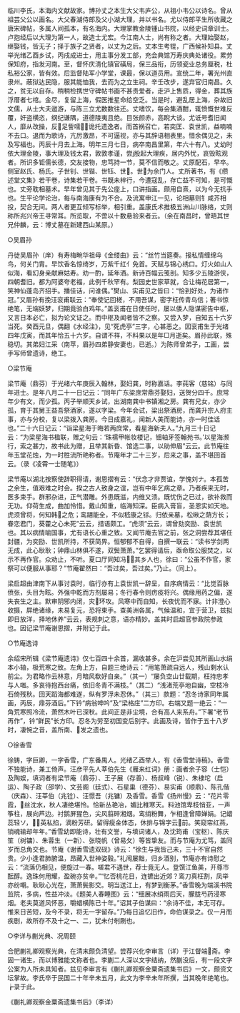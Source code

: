 <!-- { "loadSidebar": true } -->
临川李氏，本海内文献故家。博孙丈之本生大父韦庐公，从祖小韦公以诗名。曾从祖芸父公以画名。大父春湖侍郎及父小湖大理，并以书名。尤以侍郎平生所收藏之唐宋碑帖，多属人间孤本，有名海内。大理掌教金陵锺山书院，以经史词章训士。卢抱经后以大理为第一人，故造士尤宏。今江南人士，尚有称之者。大理始娶赵，继娶钱，皆无子；择于族子之贤者，以丈为之后。丈本生考锟，广西候补知县。丈举光绪乙酉乡试，丙戌成进士，用主事分发工部，充会典馆万寿庆典处诸役。累劳保知府，指发河南。至，督怀庆清化镇官磺局，保三品衔，历领瓷业总务厘税，杜私裕公家，皆有效。后监督陆军小学堂，课最，保以道员用。宣统二年，署光州直隶州。蔽狱达民隐，服其能恤我，去而为之立生祠。辛壬改步，遂弃官归南昌。久之，贫无以自存。稍稍检携世守碑帖书画不甚贵爱者，走沪上售质，得金，葬其族浮厝者七棺。金尽，复留上海，假医推星命给空乏。当是时，避乱居上海，杂故旧文儒，从士大夫遨游，与陈三立尤数数往还。丈嗜饮，每会集酒酣，辄愤慨世难反覆，奸盗横恣，纲纪谦隅，道德陵夷且绝。目张颜赤，高睨大谈。尤诋号耆旧闻人，靡从改操，反足訾嚅诡托遗逸者。而首祸召亡，若奕匡、袁世凯，益喃喃不去口。退而为歌诗，亢厉激昂，不可逼视，亦与其辞语相表里。惜余偶见之，未及写福也。丙辰十月去上海。明年三月七日，病卒南昌里第，年六十有八。丈幼时依大理金陵，事大理及钱太君，敦敦孝谨，尝股起大理疾，居内外忧，哀毁眩观者。所识多钜儒长德，交友接物，忠笃持一节，莫不信而敬之。丈原配石，早卒。侧室赵氏、杨氏。子世钊、世锴、世钰、世。世为余门人。丈所著书，有《缵述堂文集》若干卷，诗集若干卷。书既未梓行，今遭寇乱，存亡益不可知，是可慨也。丈旁耽相墓术。早年曾见其于先公座上，口讲指画。颇用自熹，以为今无抗手也。生平论学论治，每与南海康有为不合。及流寓申江一见，论相墓则钅咸芥相投，契合无间。两人者更互倾写标举，相引重。盖康氏术推极五洲山川脉络，丈则称所兆兴帝王寻常耳。所览取，不啻以十数悬验来者云。（余在南昌时，曾晤其世兄仲麟，云：博丈墓在新建西山某原。）

○吴眉孙

丹徒吴眉孙（庠）有寿梅畹华祖母《金缕曲》云：“丝竹当筵奏。报私情缠绵乌鸟，何关门胄。早饮香名惊绮岁，万紫千红亻免首。天赋与锦心绣口。灯火如山人似海，看幻身亲献麻姑寿。劝一酌，延年酒。新诗百幅云笺剖。知多少五陵游侠，四朝耆旧。都为阿婆夸老福，此例千秋罕有。梨园史世家草就，合让梅花居第一，笑神仙蓬岛齐招手。播佳话，问谁偶。”樊山、实甫见之皆曰：“恰到好处，为诸作冠。”又眉孙有挽汪衮甫联云：“奉使记回槎，不用吾谋，密字枉传青鸟信；著书惊绝笔，无端妖梦，归期竟验白鸡年。”盖衮甫在日使任时，屡以倭人隐谋密告中枢，又言日本必亡，拟为论文证之。而中枢及闻者皆不之察。又尝入梦，自知五十六岁当死。癸酉元旦，偶翻《水经注》，见“死虎亭”三字，心甚恶之。因衮甫生于光绪四年戊寅，而其年恰五十六岁。自谓不祥，不料果以是年□月逝矣。眉孙此联，殊稳切。其弟妇江采（南苹，眉孙四弟静安妻也，已逝。）为陈师曾弟子，工画，尝手写师曾遗诗，绝工。

○梁节庵

梁节庵（鼎芬）于光绪六年庚辰入翰林，娶妇龚，时称嘉话。李莼客（慈铭）与同年进士。是年八月二十一日记云：“同年广东梁庶常鼎芬娶妇，送贺分四千。庶常年少有文，而少孤。丙子举顺天乡试，出湖南龚中书镇湘之房。龚有兄女，亦少孤，育于其舅王益吾祭酒家，遂以字梁。今年会试，梁出祭酒房，而龚升宗人府主事，亦与分校，复以梁拨入龚房。今日成嘉礼，闻新人美而能诗，亦一时佳话也。”二十六日记云：“诣梁星海于晦若两庶常，看星海新夫人。”九月三十日记云：“为梁星海书楹联，赠之句云：‘珠襦甲帐妆楼记，钿轴牙签翰苑书。’以星海濒行，索之甚力，故书此为赠，且举其新昏、馆选二事，以助伸眉”云云。此节庵往年玉堂花烛，为一时胜流所艳称者。节庵年才二十三岁，后来之事，盖不堪回首云。（录《凌霄一士随笔》）

梁节庵以湖北按察使辞职得请，谢恩摺有云：“伏念才非贾谊，学愧刘ナ。本孤苦之余生，值艰难之时会。揆之古人致身之谊，岂有中年乞病之章。乃者疾来无时，医多束手。群邪杂进，正气潜雕。外患既滋，内维又溃。既忧伤之已过，欲补救而无功。仰荷生成，曲加怜惜。戴山知重，临海知深。臣病入膏盲，圣恩实如天地。虎须曾将，何知韩之危；鸾翮能全，不似嵇康之铩。归依亲墓，松楸之荫方长；眷恋君门，葵藿之心未死”云云，措语颇工。“虎须”云云，谓曾劾奕劻、袁世凯也。其以病情喻国事，尤有语长心重之致。又闻节庵去官之前，张之洞尝荐其堪任封疆，为奕劻、世凯所持，不获简畀。恒郁郁不自得，自撰一联云：“读书学剑两无成，此心耿耿；钟鼎山林俱不遂，双鬓萧萧。”乞罢得请后，亟命取公服焚之，以示不再作官。众劝止，不听。夏口厅同知冯，其乡人也，徐曰：“公虽不作官，家祭可以便服从事耶？”节庵翟然曰：“吾过矣，吾过矣。”乃止。（同上）。

梁启超由津南下从事讨袁时，临行亦有上袁世凯一辞呈，自序病情云：“比觉百脉偾张，头目为眩。外强中乾而方剂屡易；冬行春令则疠疫将兴。偶缘用药之偏，遂失丧生之主。默审阴邪内闭，灾环攻。风寒中而自知，长夜忧而不寐。计非澄心收摄，屏绝诸缘，未易复元，恐将束手。查美洲各属，气候温和，宜于营卫，兹拟即日放洋，择地休养”云云，表规刺之意，语亦精妙。盖其时启超官参政院参政也。因记梁节庵谢恩摺，并附记于此。

○节庵逸诗

余绍宋所辑《梁节庵遗诗》仅七百四十余首，漏收甚多。余在沪尝见其所画山水绢本小轴，极荒寒之致。左角上方，自题三绝诗云：“用笔萧疏自远人，残山剩水认前尘。为君略作云林意，月暗风欷好自亲。”（其一）“屡负空山廿载期，枉持忠孝与人嗤。多哀待抱西台痛，依旧冬青不满枝。”（其二）“浅渚荒亭地自幽，空枝冷石倚残秋。回天蹈海都难遂，纵有罗浮未忍休。”（其三）款题：“忍冬诗家同年属画，丙辰，鼎芬酒后。”下钤“病翁呻吟”及“梁格庄”二方印。右端又题一绝云：“一角荒寒照冷流，萧然木叶已深秋。此间正是非尘境，合有高人来系舟。”下署“老节再作”，钤“鲜民”长方印。忍冬为劳至初国变后别字。此画及诗，皆作于五十八岁时，凄惋之音，盖所南、发之遗也。

○徐香雪

徐铸，字巨卿，一字香雪，广东番禺人。光绪乙酉举人，有《香雪堂诗稿》。香雪不独能诗，兼工倚声。汪彦平先人莘伯先生《雁来红词》册：画者余子容（士恺）及陶娱，填词者有梁节庵（鼎芬）、王子展（存善）、杨叔峰（锐）、朱棣坨（启运）、陶子政（邵学）、文芸阁（廷式）、石星巢（德芬）、易实甫（顺鼎）、陈孔偕（庆森）、汪莘伯（兆铨）、汪憬吾（兆镛）及香雪。香雪《扬州慢》云：“花片零霞，丝沈水，秋人凄绝堪怜。恰新丛艳冶，媚比稚寒天。料池馆卑枝悄亚，一声筝柱，展向芦边。衬鹅屏猩色，尖风翦碎湘烟。鸾绡粉舞，乍相逢曾障婵娟。记蜡蕊轻ソ，英私掐，滴粉芳研。留得瘦金体态，休排与锦字云前。笑窥帘红燕，销魂输却年年。”香雪幼即能诗，壮有文誉，与填词诸人，及沈筠甫（宝枢）、陈庆笙（树镛）、朱蓉生（一新）、张晓帆（曾易攵）等皆挚友。而与节庵为尤笃，盖同岁而总角交也。节庵《谢香雪遗双砚》诗云：“徐生与我皆己未，三十不官自然贵。少小逢君肺腑温，昂藏入世神姿毅。”礼闱屡黜，归乡酒别，节庵亦有诗慰之云：“流落仍相见，便旋过一春。嗟君不遇世，荐士竟无人。登馔江鱼美，开尊市酝醇。逸珠何用耀，盈碗亦贫辛。”“忆否桃花日，连镳出近郊？鸾刀真枉割，凤举亦纷嘲。耿耿心光在，萧萧鬓影交。明当送江上，有梦到衡茅。”香雪晚为端溪书院监院，多病，性益冲淡。《题美人春睡图》云：“细展冰绡雨后天，朦胧芍药浸寒烟。老夫莫道风怀恶，嚼蜡横陈已十年。”诏其子伯谋曰：“余诗不佳，本无可存。惟来日苦短，及今不录，将无一字留存。”乃每日追忆旧作，命伯谋录之。仅一月而疾剧，故所存不及十之一、二，犹未付剞劂也。

○李详与蒯光典、况周颐

合肥蒯礼卿观察光典，在清末颇负清望。尝荐兴化李审言（详）于江督端斋。李固一诸生，而以博雅能文称者也。李蒯二人深以文字结纳，然蒯没后，有一段文字公案为人所未具知者。兹见李审言有《蒯礼卿观察金粟斋遗集书后》一文，颇资文坛掌故。李氏卒于民国二十年辛未五月，此文为李辛未年所撰，当其晚年绝笔也。┢录于此。

《蒯礼卿观察金粟斋遗集书后》（李详）

